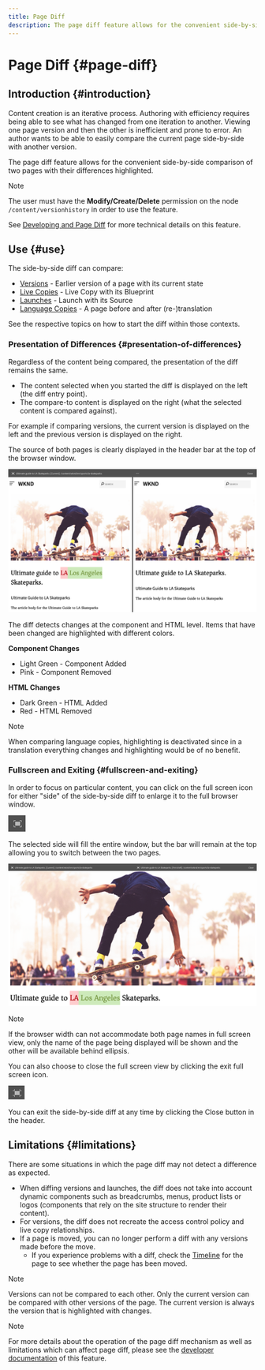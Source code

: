 ```yaml
---
title: Page Diff
description: The page diff feature allows for the convenient side-by-side comparison of two pages with their differences highlighted.
---
```


# Page Diff {#page-diff}

## Introduction {#introduction}

Content creation is an iterative process. Authoring with efficiency requires being able to see what has changed from one iteration to another. Viewing one page version and then the other is inefficient and prone to error. An author wants to be able to easily compare the current page side-by-side with another version.

The page diff feature allows for the convenient side-by-side comparison of two pages with their differences highlighted.

>[!NOTE]
>
>The user must have the **Modify/Create/Delete** permission on the node `/content/versionhistory` in order to use the feature.
>
>See [Developing and Page Diff](/help/implementing/developing/introduction/page-diff.md#operation-details) for more technical details on this feature.

## Use {#use}

The side-by-side diff can compare:

* [Versions](/help/sites-cloud/authoring/features/page-versions.md#comparing-a-version-with-current-page) - Earlier version of a page with its current state
* [Live Copies](/help/sites-cloud/administering/msm/creating-live-copies.md#comparing-a-live-copy-page-with-a-blueprint-page) - Live Copy with its Blueprint
* [Launches](/help/sites-cloud/authoring/launches/editing.md#comparing-a-launch-page-to-its-source-page) - Launch with its Source
* [Language Copies](/help/sites-cloud/administering/translation/managing-projects.md#comparing-language-copies) - A page before and after (re-)translation

See the respective topics on how to start the diff within those contexts.

### Presentation of Differences {#presentation-of-differences}

Regardless of the content being compared, the presentation of the diff remains the same.

* The content selected when you started the diff is displayed on the left (the diff entry point).
* The compare-to content is displayed on the right (what the selected content is compared against).

For example if comparing versions, the current version is displayed on the left and the previous version is displayed on the right.

The source of both pages is clearly displayed in the header bar at the top of the browser window.

![Versions side-by-side view](/help/sites-cloud/authoring/assets/versions-side-by-side.png)

The diff detects changes at the component and HTML level. Items that have been changed are highlighted with different colors.

**Component Changes**

* Light Green - Component Added
* Pink - Component Removed

**HTML Changes**

* Dark Green - HTML Added
* Red - HTML Removed

>[!NOTE]
>
>When comparing language copies, highlighting is deactivated since in a translation everything changes and highlighting would be of no benefit.

### Fullscreen and Exiting {#fullscreen-and-exiting}

In order to focus on particular content, you can click on the full screen icon for either "side" of the side-by-side diff to enlarge it to the full browser window.

![Full screen button](/help/sites-cloud/authoring/assets/versions-full-screen.png)

The selected side will fill the entire window, but the bar will remain at the top allowing you to switch between the two pages.

![Full screen mode](/help/sites-cloud/authoring/assets/versions-full-screen-mode.png)

>[!NOTE]
>
>If the browser width can not accommodate both page names in full screen view, only the name of the page being displayed will be shown and the other will be available behind ellipsis.

You can also choose to close the full screen view by clicking the exit full screen icon.

![Exit full screen mode](/help/sites-cloud/authoring/assets/versions-exit-full-screen.png)

You can exit the side-by-side diff at any time by clicking the Close button in the header.

## Limitations {#limitations}

There are some situations in which the page diff may not detect a difference as expected.

* When diffing versions and launches, the diff does not take into account dynamic components such as breadcrumbs, menus, product lists or logos (components that rely on the site structure to render their content).
* For versions, the diff does not recreate the access control policy and live copy relationships.
* If a page is moved, you can no longer perform a diff with any versions made before the move.
  * If you experience problems with a diff, check the [Timeline](/help/sites-cloud/authoring/getting-started/basic-handling.md#timeline) for the page to see whether the page has been moved.

>[!NOTE]
>
>Versions can not be compared to each other. Only the current version can be compared with other versions of the page. The current version is always the version that is highlighted with changes.

>[!NOTE]
>
>For more details about the operation of the page diff mechanism as well as limitations which can affect page diff, please see the [developer documentation](/help/implementing/developing/introduction/page-diff.md) of this feature.
